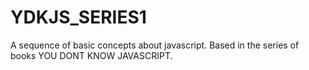 # YDKJS_SERIES1
A sequence of basic concepts about javascript. Based in the series of books YOU DONT KNOW JAVASCRIPT. 

